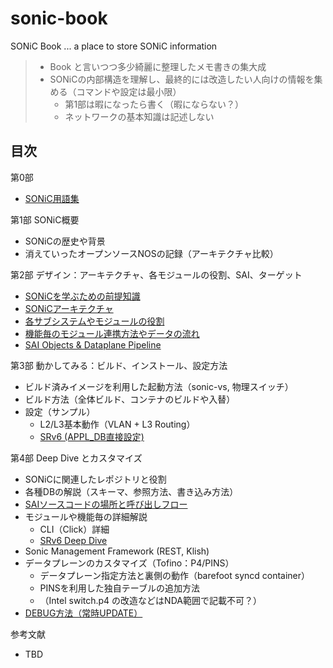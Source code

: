 # sonic-book

SONiC Book ... a place to store SONiC information

> - Book と言いつつ多少綺麗に整理したメモ書きの集大成
> - SONiCの内部構造を理解し、最終的には改造したい人向けの情報を集める（コマンドや設定は最小限）
>   - 第1部は暇になったら書く（暇にならない？）
>   - ネットワークの基本知識は記述しない

## 目次

第0部

- [SONiC用語集](doc/terminology.md)

第1部 SONiC概要

- SONiCの歴史や背景
- 消えていったオープンソースNOSの記録（アーキテクチャ比較）

第2部 デザイン：アーキテクチャ、各モジュールの役割、SAI、ターゲット

- [SONiCを学ぶための前提知識](doc/prerequisites.md)
- [SONiCアーキテクチャ](doc/sonic-architecture.md)
- [各サブシステムやモジュールの役割](doc/sonic-subsystem.md)
- [機能毎のモジュール連携方法やデータの流れ](doc/subsystem-interaction.md)
- [SAI Objects & Dataplane Pipeline](doc/)

第3部 動かしてみる：ビルド、インストール、設定方法

- ビルド済みイメージを利用した起動方法（sonic-vs, 物理スイッチ）
- ビルド方法（全体ビルド、コンテナのビルドや入替）
- 設定（サンプル）
  - L2/L3基本動作（VLAN + L3 Routing）
  - [SRv6 (APPL_DB直接設定)](doc/)

第4部 Deep Dive とカスタマイズ

- SONiCに関連したレポジトリと役割
- 各種DBの解説（スキーマ、参照方法、書き込み方法）
- [SAIソースコードの場所と呼び出しフロー](doc/sai-sourcecode.md)
- モジュールや機能毎の詳細解説
  - CLI（Click）詳細
  - [SRv6 Deep Dive](doc/)
- Sonic Management Framework (REST, Klish)
- データプレーンのカスタマイズ（Tofino：P4/PINS）
  - データプレーン指定方法と裏側の動作（barefoot syncd container）
  - PINSを利用した独自テーブルの追加方法
  - （Intel switch.p4 の改造などはNDA範囲で記載不可？）
- [DEBUG方法（常時UPDATE）](doc/)

参考文献

- TBD